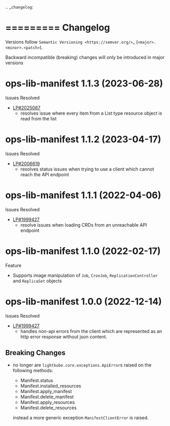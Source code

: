 .. _`changelog`:

=========
Changelog
=========

Versions follow `Semantic Versioning <https://semver.org/>`_ (``<major>.<minor>.<patch>``).

Backward incompatible (breaking) changes will only be introduced in major versions

ops-lib-manifest 1.1.3 (2023-06-28)
=========================

Issues Resolved
* [LP#2025087](https://launchpad.net/bugs/2025087)
   - resolves issue where every item from a List 
     type resource object is read from the list

ops-lib-manifest 1.1.2 (2023-04-17)
=========================

Issues Resolved
* [LP#2006619](https://launchpad.net/bugs/2006619)
    - resolves status issues when trying to use a client
      which cannot reach the API endpoint

ops-lib-manifest 1.1.1 (2022-04-06)
=========================

Issues Resolved
* [LP#1999427](https://launchpad.net/bugs/1999427)
    - resolve issues when loading CRDs from an
      unreachable API endpoint

ops-lib-manifest 1.1.0 (2022-02-17)
=========================

Feature
* Supports image manipulation of `Job`, `CronJob`,
  `ReplicationController` and `ReplicaSet` objects


ops-lib-manifest 1.0.0 (2022-12-14)
=========================

Issues Resolved
* [LP#1999427](https://launchpad.net/bugs/1999427)
    - handles non-api errors from the client which are represented
      as an http error response without json content.

Breaking Changes
----------------

* no longer are `lightkube.core.exceptions.ApiError`s raised on the following methods:
   * Manifest.status
   * Manifest.installed_resources
   * Manifest.apply_manifest
   * Manifest.delete_manifest
   * Manifest.apply_resources
   * Manifest.delete_resources

    instead a more generic exception `ManifestClientError` is raised.

